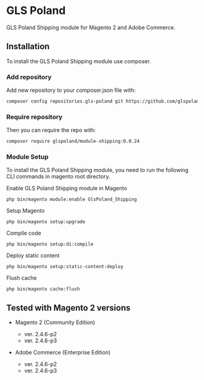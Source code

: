 # GLS Poland
GLS Poland Shipping module for Magento 2 and Adobe Commerce.

## Installation
To install the GLS Poland Shipping module use composer.

### Add repository
Add new repository to your composer.json file with:

```bash
composer config repositories.gls-poland git https://github.com/glspoland/Magento-Integration-Module.git
```

### Require repository
Then you can require the repo with:


```bash
composer require glspoland/module-shipping:0.0.24
```

### Module Setup
To install the GLS Poland Shipping module, you need to run the following CLI commands in magento root directory.

Enable GLS Poland Shipping module in Magento
```
php bin/magento module:enable GlsPoland_Shipping
```

Setup Magento
```
php bin/magento setup:upgrade
```

Compile code
```
php bin/magento setup:di:compile
```

Deploy static content
```
php bin/magento setup:static-content:deploy
```

Flush cache 
```
php bin/magento cache:flush
```

## Tested with Magento 2 versions
* Magento 2 (Community Edition) 
  * ver. 2.4.6-p2
  * ver. 2.4.6-p3

* Adobe Commerce (Enterprise Edition)
  * ver. 2.4.6-p2
  * ver. 2.4.6-p3
